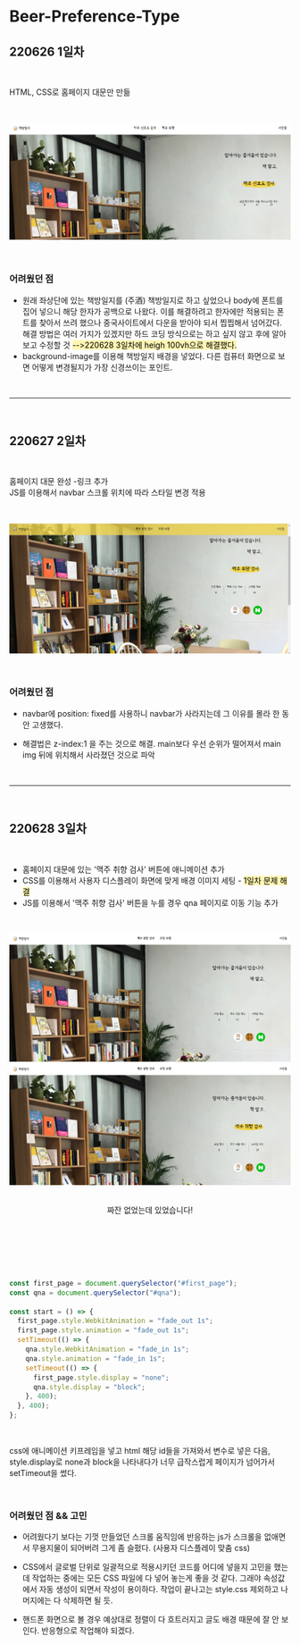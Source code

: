 # Beer-Preference-Type

## 220626 1일차

<br>

HTML, CSS로 홈페이지 대문만 만듦

<br>

![image description](./md/220626.png)

<br>

### 어려웠던 점

- 원래 좌상단에 있는 책방일지를 (주酒) 책방일지로 하고 싶었으나 body에 폰트를 집어 넣으니 해당 한자가 공백으로 나왔다.
  이를 해결하려고 한자에만 적용되는 폰트를 찾아서 쓰려 했으나 중국사이트에서 다운을 받아야 되서 찝찝해서 넘어갔다. 해결 방법은 여러 가지가 있겠지만 하드 코딩 방식으로는 하고 싶지 않고 후에 알아 보고 수정할 것 <span style='background-color:#fff5b1'><span style='color:black'>-->220628 3일차에 heigh 100vh으로 해결했다.</span></span>
- background-image를 이용해 책방일지 배경을 넣었다. 다른 컴퓨터 화면으로 보면 어떻게 변경될지가 가장 신경쓰이는 포인트.

<br>

---

<br>

## 220627 2일차

<br>

홈페이지 대문 완성 -링크 추가 <br>
JS를 이용해서 navbar 스크롤 위치에 따라 스타일 변경 적용

<br>

![image description](./md/220627.png)

<br>

### 어려웠던 점

- navbar에 position: fixed를 사용하니 navbar가 사라지는데 그 이유를 몰라 한 동안 고생했다.

- 해결법은 z-index:1 을 주는 것으로 해결. main보다 우선 순위가 떨어져서 main img 뒤에 위치해서 사라졌던 것으로 파악

<br>

---

<br>

## 220628 3일차

<br>

- 홈페이지 대문에 있는 '맥주 취향 검사' 버튼에 애니메이션 추가
- CSS를 이용해서 사용자 디스플레이 화면에 맞게 배경 이미지 세팅 - <span style='background-color:#fff5b1'><span style='color:black'>1일차 문제 해결</span></span>
- JS를 이용해서 '맥주 취향 검사' 버튼을 누를 경우 qna 페이지로 이동 기능 추가

<br>

![image description](./md/220628-1.png)
![image description](./md/220628-3.png)

<br>

<center>짜잔 없었는데 있었습니다!</center>

<br><br><br><br><br>

```javascript
const first_page = document.querySelector("#first_page");
const qna = document.querySelector("#qna");

const start = () => {
  first_page.style.WebkitAnimation = "fade_out 1s";
  first_page.style.animation = "fade_out 1s";
  setTimeout(() => {
    qna.style.WebkitAnimation = "fade_in 1s";
    qna.style.animation = "fade_in 1s";
    setTimeout(() => {
      first_page.style.display = "none";
      qna.style.display = "block";
    }, 400);
  }, 400);
};
```

<br>

css에 애니메이션 키프레임을 넣고 html 해당 id들을 가져와서 변수로 넣은 다음, style.display로 none과 block을 나타내다가 너무 급작스럽게 페이지가 넘어가서 setTimeout을 썼다.

<br>

### 어려웠던 점 && 고민

- 어려웠다기 보다는 기껏 만들었던 스크롤 움직임에 반응하는 js가 스크롤을 없애면서 무용지물이 되어버려 그게 좀 슬펐다. (사용자 디스플레이 맞춤 css)

- CSS에서 글로벌 단위로 일괄적으로 적용시키던 코드를 어디에 넣을지 고민을 했는데 작업하는 중에는 모든 CSS 파일에 다 넣어 놓는게 좋을 것 같다. 그래야 속성값에서 자동 생성이 되면서 작성이 용이하다. 작업이 끝나고는 style.css 제외하고 나머지에는 다 삭제하면 될 듯.

- 핸드폰 화면으로 볼 경우 예상대로 정렬이 다 흐트러지고 글도 배경 때문에 잘 안 보인다. 반응형으로 작업해야 되겠다.
